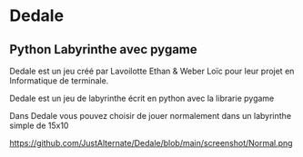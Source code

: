 # Dedale
## Python Labyrinthe avec pygame

Dedale est un jeu créé par Lavoilotte Ethan & Weber Loïc pour leur projet en Informatique de terminale.

Dedale est un jeu de labyrinthe écrit en python avec la librarie pygame

Dans Dedale vous pouvez choisir de jouer normalement dans un labyrinthe simple de 15x10

https://github.com/JustAlternate/Dedale/blob/main/screenshot/Normal.png
